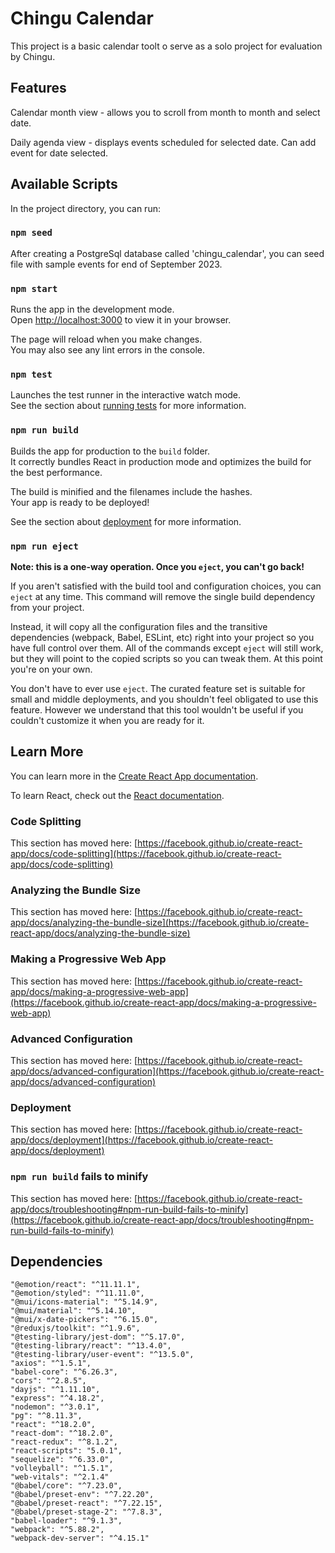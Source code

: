 # Chingu Calendar

This project is a basic calendar toolt o serve as a solo project for evaluation by Chingu.

## Features
Calendar month view - allows you to scroll from month to month and select date.

Daily agenda view - displays events scheduled for selected date. Can add event for date selected. 

## Available Scripts

In the project directory, you can run:

### `npm seed`

After creating a PostgreSql database called 'chingu_calendar', you can seed file with sample events for end of September 2023.

### `npm start`

Runs the app in the development mode.\
Open [http://localhost:3000](http://localhost:3000) to view it in your browser.

The page will reload when you make changes.\
You may also see any lint errors in the console.

### `npm test`

Launches the test runner in the interactive watch mode.\
See the section about [running tests](https://facebook.github.io/create-react-app/docs/running-tests) for more information.

### `npm run build`

Builds the app for production to the `build` folder.\
It correctly bundles React in production mode and optimizes the build for the best performance.

The build is minified and the filenames include the hashes.\
Your app is ready to be deployed!

See the section about [deployment](https://facebook.github.io/create-react-app/docs/deployment) for more information.

### `npm run eject`

**Note: this is a one-way operation. Once you `eject`, you can't go back!**

If you aren't satisfied with the build tool and configuration choices, you can `eject` at any time. This command will remove the single build dependency from your project.

Instead, it will copy all the configuration files and the transitive dependencies (webpack, Babel, ESLint, etc) right into your project so you have full control over them. All of the commands except `eject` will still work, but they will point to the copied scripts so you can tweak them. At this point you're on your own.

You don't have to ever use `eject`. The curated feature set is suitable for small and middle deployments, and you shouldn't feel obligated to use this feature. However we understand that this tool wouldn't be useful if you couldn't customize it when you are ready for it.

## Learn More

You can learn more in the [Create React App documentation](https://facebook.github.io/create-react-app/docs/getting-started).

To learn React, check out the [React documentation](https://reactjs.org/).

### Code Splitting

This section has moved here: [https://facebook.github.io/create-react-app/docs/code-splitting](https://facebook.github.io/create-react-app/docs/code-splitting)

### Analyzing the Bundle Size

This section has moved here: [https://facebook.github.io/create-react-app/docs/analyzing-the-bundle-size](https://facebook.github.io/create-react-app/docs/analyzing-the-bundle-size)

### Making a Progressive Web App

This section has moved here: [https://facebook.github.io/create-react-app/docs/making-a-progressive-web-app](https://facebook.github.io/create-react-app/docs/making-a-progressive-web-app)

### Advanced Configuration

This section has moved here: [https://facebook.github.io/create-react-app/docs/advanced-configuration](https://facebook.github.io/create-react-app/docs/advanced-configuration)

### Deployment

This section has moved here: [https://facebook.github.io/create-react-app/docs/deployment](https://facebook.github.io/create-react-app/docs/deployment)

### `npm run build` fails to minify

This section has moved here: [https://facebook.github.io/create-react-app/docs/troubleshooting#npm-run-build-fails-to-minify](https://facebook.github.io/create-react-app/docs/troubleshooting#npm-run-build-fails-to-minify)

## Dependencies

    "@emotion/react": "^11.11.1",
    "@emotion/styled": "^11.11.0",
    "@mui/icons-material": "^5.14.9",
    "@mui/material": "^5.14.10",
    "@mui/x-date-pickers": "^6.15.0",
    "@reduxjs/toolkit": "^1.9.6",
    "@testing-library/jest-dom": "^5.17.0",
    "@testing-library/react": "^13.4.0",
    "@testing-library/user-event": "^13.5.0",
    "axios": "^1.5.1",
    "babel-core": "^6.26.3",
    "cors": "^2.8.5",
    "dayjs": "^1.11.10",
    "express": "^4.18.2",
    "nodemon": "^3.0.1",
    "pg": "^8.11.3",
    "react": "^18.2.0",
    "react-dom": "^18.2.0",
    "react-redux": "^8.1.2",
    "react-scripts": "5.0.1",
    "sequelize": "^6.33.0",
    "volleyball": "^1.5.1",
    "web-vitals": "^2.1.4"
    "@babel/core": "^7.23.0",
    "@babel/preset-env": "^7.22.20",
    "@babel/preset-react": "^7.22.15",
    "@babel/preset-stage-2": "^7.8.3",
    "babel-loader": "^9.1.3",
    "webpack": "^5.88.2",
    "webpack-dev-server": "^4.15.1"


